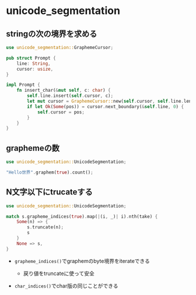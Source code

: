 # unicode_segmentation

## stringの次の境界を求める

```rust
use unicode_segmentation::GraphemeCursor;

pub struct Prompt {
    line: String,
    cursor: usize,
}

impl Prompt {
    fn insert_char(&mut self, c: char) {
        self.line.insert(self.cursor, c);
        let mut cursor = GraphemeCursor::new(self.cursor, self.line.len(), true);
        if let Ok(Some(pos)) = cursor.next_boundary(&self.line, 0) {
            self.cursor = pos;
        }
    }
}
```

## graphemeの数

```rust
use unicode_segmentation::UnicodeSegmentation;

"Hello世界".graphem(true).count();
```

## N文字以下にtrucateする

```rust
use unicode_segmentation::UnicodeSegmentation;

match s.grapheme_indices(true).map(|(i, _)| i).nth(take) {
    Some(n) => {
        s.truncate(n);
        s
    }
    None => s,
}
```

* `grapheme_indices()`でgraphemのbyte境界をiterateできる
  * 戻り値をtruncateに使って安全

* `char_indices()`でchar版の同じことができる
